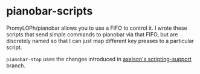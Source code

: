 # pianobar-scripts #

PromyLOPh/pianobar allows you to use a FIFO to control it. I wrote these
scripts that send simple commands to pianobar via that FIFO, but are discretely
named so that I can just map different key presses to a particular script.

`pianobar-stop` uses the changes introduced in [axelson's
scripting-support](https://github.com/axelson/pianobar/commits/scripting-support)
branch.
